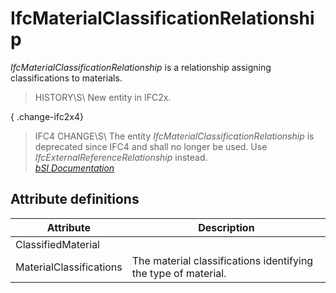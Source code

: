 IfcMaterialClassificationRelationship
=====================================
_IfcMaterialClassificationRelationship_ is a relationship assigning
classifications to materials.  
  
> HISTORY\S\ New entity in IFC2x.  
  
{ .change-ifc2x4}  
> IFC4 CHANGE\S\ The entity _IfcMaterialClassificationRelationship_ is
> deprecated since IFC4 and shall no longer be used. Use
> _IfcExternalReferenceRelationship_ instead.  
[ _bSI
Documentation_](https://standards.buildingsmart.org/IFC/DEV/IFC4_2/FINAL/HTML/schema/ifcmaterialresource/lexical/ifcmaterialclassificationrelationship.htm)


Attribute definitions
---------------------
| Attribute               | Description                                                    |
|-------------------------|----------------------------------------------------------------|
| ClassifiedMaterial      |                                                                |
| MaterialClassifications | The material classifications identifying the type of material. |

